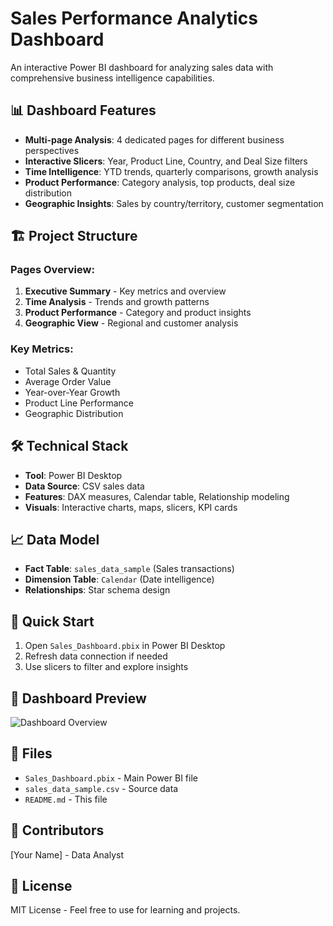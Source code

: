 # Sales Performance Analytics Dashboard

An interactive Power BI dashboard for analyzing sales data with comprehensive business intelligence capabilities.

## 📊 Dashboard Features

- **Multi-page Analysis**: 4 dedicated pages for different business perspectives
- **Interactive Slicers**: Year, Product Line, Country, and Deal Size filters
- **Time Intelligence**: YTD trends, quarterly comparisons, growth analysis
- **Product Performance**: Category analysis, top products, deal size distribution
- **Geographic Insights**: Sales by country/territory, customer segmentation

## 🏗️ Project Structure

### Pages Overview:
1. **Executive Summary** - Key metrics and overview
2. **Time Analysis** - Trends and growth patterns
3. **Product Performance** - Category and product insights
4. **Geographic View** - Regional and customer analysis

### Key Metrics:
- Total Sales & Quantity
- Average Order Value
- Year-over-Year Growth
- Product Line Performance
- Geographic Distribution

## 🛠️ Technical Stack

- **Tool**: Power BI Desktop
- **Data Source**: CSV sales data
- **Features**: DAX measures, Calendar table, Relationship modeling
- **Visuals**: Interactive charts, maps, slicers, KPI cards

## 📈 Data Model

- **Fact Table**: `sales_data_sample` (Sales transactions)
- **Dimension Table**: `Calendar` (Date intelligence)
- **Relationships**: Star schema design

## 🚀 Quick Start

1. Open `Sales_Dashboard.pbix` in Power BI Desktop
2. Refresh data connection if needed
3. Use slicers to filter and explore insights

## 📱 Dashboard Preview

![Dashboard Overview](screenshots/dashboard-overview.png)

## 📄 Files

- `Sales_Dashboard.pbix` - Main Power BI file
- `sales_data_sample.csv` - Source data
- `README.md` - This file

## 👥 Contributors

[Your Name] - Data Analyst

## 📄 License

MIT License - Feel free to use for learning and projects.
